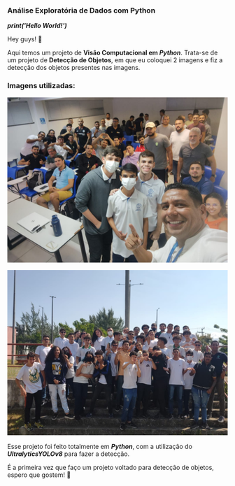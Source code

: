
### Análise Exploratória de Dados com Python

***print('Hello World!')***

Hey guys! 👋

Aqui temos um projeto de **Visão Computacional em *Python***. Trata-se de um projeto de **Detecção de Objetos**, em que eu coloquei 2 imagens e fiz a detecção dos objetos presentes nas imagens. 

### Imagens utilizadas:

![Imagem Palestra CDL](https://github.com/luish87508931/Deteccao-de-Objetos-em-Imagens/blob/main/Palestra_CDL.jpg)

![Imagem RDC2](https://github.com/luish87508931/Deteccao-de-Objetos-em-Imagens/blob/main/IMG-20230913-WA0017.jpg)




Esse projeto foi feito totalmente em ***Python***, com a utilização do ***UltralyticsYOLOv8*** para fazer a detecção.

É a primeira vez que faço um projeto voltado para detecção de objetos, espero que gostem! 🚀




